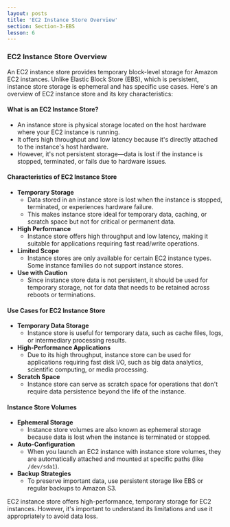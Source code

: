 ```yaml
---
layout: posts
title: 'EC2 Instance Store Overview'
section: Section-3-EBS
lesson: 6
---
```


### EC2 Instance Store Overview

An EC2 instance store provides temporary block-level storage for Amazon EC2 instances. Unlike Elastic Block Store (EBS), which is persistent, instance store storage is ephemeral and has specific use cases. Here's an overview of EC2 instance store and its key characteristics:

<!-- pagebreak -->

#### What is an EC2 Instance Store?

- An instance store is physical storage located on the host hardware where your EC2 instance is running.
- It offers high throughput and low latency because it's directly attached to the instance's host hardware.
- However, it's not persistent storage—data is lost if the instance is stopped, terminated, or fails due to hardware issues.

<!-- pagebreak -->

#### Characteristics of EC2 Instance Store

- **Temporary Storage**
  - Data stored in an instance store is lost when the instance is stopped, terminated, or experiences hardware failure.
  - This makes instance store ideal for temporary data, caching, or scratch space but not for critical or permanent data.
- **High Performance**
  - Instance store offers high throughput and low latency, making it suitable for applications requiring fast read/write operations.
- **Limited Scope**
  - Instance stores are only available for certain EC2 instance types. Some instance families do not support instance stores.
- **Use with Caution**
  - Since instance store data is not persistent, it should be used for temporary storage, not for data that needs to be retained across reboots or terminations.

<!-- pagebreak -->

#### Use Cases for EC2 Instance Store

- **Temporary Data Storage**
  - Instance store is useful for temporary data, such as cache files, logs, or intermediary processing results.
- **High-Performance Applications**
  - Due to its high throughput, instance store can be used for applications requiring fast disk I/O, such as big data analytics, scientific computing, or media processing.
- **Scratch Space**
  - Instance store can serve as scratch space for operations that don't require data persistence beyond the life of the instance.

<!-- pagebreak -->

#### Instance Store Volumes

- **Ephemeral Storage**
  - Instance store volumes are also known as ephemeral storage because data is lost when the instance is terminated or stopped.
- **Auto-Configuration**
  - When you launch an EC2 instance with instance store volumes, they are automatically attached and mounted at specific paths (like `/dev/sda1`).
- **Backup Strategies**
  - To preserve important data, use persistent storage like EBS or regular backups to Amazon S3.

EC2 instance store offers high-performance, temporary storage for EC2 instances. However, it's important to understand its limitations and use it appropriately to avoid data loss.
